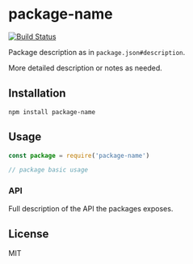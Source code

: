 # package-name

[![Build Status](https://travis-ci.com/bloq/package-name.svg?branch=master)](https://travis-ci.com/bloq/package-name)

Package description as in `package.json#description`.

More detailed description or notes as needed.

## Installation

```shell
npm install package-name
```

## Usage

```js
const package = require('package-name')

// package basic usage
```

### API

Full description of the API the packages exposes.

## License

MIT
